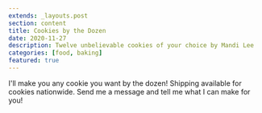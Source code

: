 ```yaml
---
extends: _layouts.post
section: content
title: Cookies by the Dozen
date: 2020-11-27
description: Twelve unbelievable cookies of your choice by Mandi Lee
categories: [food, baking]
featured: true
---
```


I'll make you any cookie you want by the dozen! Shipping available for cookies nationwide. Send me a message and tell me what I can make for you!